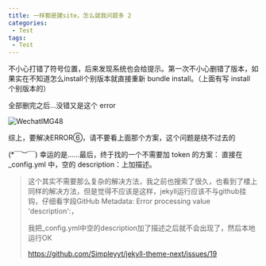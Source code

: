 ```yaml
---
title: 一样都是建site，怎么就我问题多 2
categories:
 - Test
tags:
 - Test
---
```




不小心打错了符号位置，后来发现系统也会给提示。第一次不小心删错了版本，如果实在不知道怎么install个别版本就直接重新 bundle install。（上面有写 install 个别版本的）

全部删完之后…没错又是这个 error

![WechatIMG48](/Users/jiaqili/Desktop/WechatIMG48.png)

综上，要解决ERROR⑥，请不要看上面那个方案，这个问题是绕不过去的

 (*￣︶￣) 幸运的是……最后，终于找的一个不需要加 token 的方案：
直接在 _config.yml 中，空的 description：上加描述。
> 这个其实不需要那么复杂的解决方法，我之前也搜索了很久，也看到了楼上同样的解决方法，但是觉得不应该是这样，jekyll运行应该不与github挂钩，仔细看字段GitHub Metadata: Error processing value 'description':，
>
> 我把_config.yml中空的description加了描述之后就不会出现了，然后本地运行OK 
>
> https://github.com/Simpleyyt/jekyll-theme-next/issues/19
